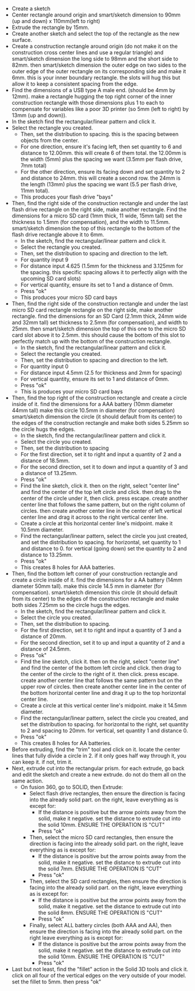 - Create a sketch
- Center rectangle around origin and smart/sketch dimension to 90mm (up and down) x 110mm(left to right)
- Extrude the rectangle by 15mm.
- Create another sketch and select the top of the rectangle as the new surface.
- Create a construction rectangle around origin (do not make it on the construction cross center lines and use a regular triangle) and smart/sketch dimension the long side to 98mm and the short side to 82mm. then smart/sketch dimension the outer edge on two sides to the outer edge of the outer rectangle on its corresponding side and make it 6mm. this is your inner boundary rectangle. the slots will hug this but allow it to keep a consistent spacing from the edge.
- Find the dimensions of a USB type A male end. (should be 4mm by 12mm). make a rectangle hugging the top right corner of the inner construction rectangle with those dimensions plus 1 to each to compensate for variables like a poor 3D printer (so 5mm (left to right) by 13mm (up and down)).
- In the sketch find the rectangular/linear pattern and click it.
- Select the rectangle you created.
	- Then, set the distribution to spacing. this is the spacing between objects from the center. 
	- For one direction, ensure it's facing left, then set quantity to 6 and distance to 12.00mm. this will create 6 of them total. the 12.00mm is the width (5mm) plus the spacing we want (3.5mm per flash drive, 7mm total)
	- For the other direction, ensure its facing down and set quantity to 2 and distance to 24mm. this will create a second row. the 24mm is the length (13mm) plus the spacing we want (5.5 per flash drive, 11mm total).
	- This produces your flash drive "bays"
- Then, find the right side of the construction rectangle and under the last flash drive rectangle on the right side, make another rectangle. Find the dimensions for a micro SD card (1mm thick, 11 wide, 15mm tall) set the thickness to 1.5mm (for compensation), and the width to 11.5mm. smart/sketch dimension the top of this rectangle to the bottom of the flash drive rectangle above it to 6mm.
	- In the sketch, find the rectangular/linear pattern and click it.
	- Select the rectangle you created.
	- Then, set the distribution to spacing and direction to the left. 
	- For quantity input 9
	- For distance input 4.625 (1.5mm for the thickness and 3.125mm for the spacing. this specific spacing allows it to perfectly align with the upcoming SD card slots)
	- For vertical quantity, ensure its set to 1 and a distance of 0mm.
	- Press "ok"
	- This produces your micro SD card bays
- Then, find the right side of the construction rectangle and under the last micro SD card rectangle rectangle on the right side, make another rectangle. find the dimensions for an SD Card (2.1mm thick, 24mm wide and 32mm tall) set thickness to 2.5mm (for compensation), and width to 25mm. then smart/sketch dimension the top of this one to the micro SD card slot above it to 2.5mm. this should cause the bottom of this slot to perfectly match up with the bottom of the construction rectangle.
	- In the sketch, find the rectangular/linear pattern and click it.
	- Select the rectangle you created.
	- Then, set the distribution to spacing and direction to the left.
	- For quantity input 0
	- For distance input 4.5mm (2.5 for thickness and 2mm for spacing)
	- For vertical quantity, ensure its set to 1 and distance of 0mm.
	- Press "ok"
	- This is produces your micro SD card bays
- Then, find the top right of the construction rectangle and create a circle inside of it. find the dimensions for a AAA battery (10mm diameter 44mm tall) make this circle 10.5mm in diameter (for compensation) smart/sketch dimension the circle (it should default from its center) to the edges of the construction rectangle and make both sides 5.25mm so the circle hugs the edges.
	- In the sketch, find the rectangular/linear pattern and click it.
	- Select the circle you created.
	- Then, set the distribution to spacing
	- For the first direction, set it to right and input a quantity of 2 and a distance of 18.5mm.
	- For the second direction, set it to down and input a quantity of 3 and a distance of 13.25mm.
	- Press "ok"
	- Find the line sketch, click it. then on the right, select "center line" and find the center of the top left circle and click. then drag to the center of the circle under it, then click. press escape. create another center line that follows the same pattern, but on the right column of circles. then create another center line in the center of left vertical center line and drag it across to the right vertical center line.
	- Create a circle at this horizontal center line's midpoint. make it 10.5mm diameter.
	- Find the rectangular/linear pattern, select the circle you just created, and set the distribution to spacing. for horizontal, set quantity to 1 and distance to 0. for vertical (going down) set the quantity to 2 and distance to 13.25mm.
	- Press "ok"
	- This creates 8 holes for AAA batteries.
- Then, find the bottom left corner of your construction rectangle and create a circle inside of it. find the dimensions for a AA battery (14mm diameter 50mm tall). make this circle 14.5 mm in diameter (for compensation). smart/sketch dimension this circle (it should default from its center) to the edges of the construction rectangle and make both sides 7.25mm so the circle hugs the edges.
	- In the sketch, find the rectangular/linear pattern and click it.
	- Select the circle you created.
	- Then, set the distribution to spacing.
	- For the first direction, set it to right and input a quantity of 3 and a distance of 20mm.
	- For the second direction, set it to up and input a quantity of 2 and a distance of 24.5mm.
	- Press "ok"
	- Find the line sketch, click it. then on the right, select "center line" and find the center of the bottom left circle and click. then drag to the center of the circle to the right of it. then click. press escape. create another center line that follows the same pattern but on the upper row of circles. then create another center line in the center of the bottom horizontal center line and drag it up to the top horizontal center line.
	- Create a circle at this vertical center line's midpoint. make it 14.5mm diameter.
	- Find the rectangular/linear pattern, select the circle you created, and set the distribution to spacing. for horizontal to the right, set quantity to 2 and spacing to 20mm. for vertical, set quantity 1 and distance 0.
	- Press "ok"
	- This creates 8 holes for AA batteries.
- Before extruding, find the "trim" tool and click on it. locate the center lines that fully divide a circle in 2. if it only goes half way through it, you can keep it. if not, trim it.
- Next, extrude cut into the rectangular prism. for each extrude, go back and edit the sketch and create a new extrude. do not do them all on the same action.
	- On fusion 360, go to SOLID, then Extrude:
		- Select flash drive rectangles, then ensure the direction is facing into the already solid part. on the right, leave everything as is except for:
			- If the distance is positive but the arrow points away from the solid, make it negative. set the distance to extrude cut into the solid 10mm. ENSURE THE OPERATION IS "CUT"
			- Press "ok"
		- Then, select the micro SD card rectangles, then ensure the direction is facing into the already solid part. on the right, leave everything as is except for:
			- If the distance is positive but the arrow points away from the solid, make it negative. set the distance to extrude cut into the solid 7mm. ENSURE THE OPERATION IS "CUT"
			- Press "ok"
		- Then, select the SD card rectangles, then ensure the direction is facing into the already solid part. on the right, leave everything as is except for:
			- If the distance is positive but the arrow points away from the solid, make it negative. set the distance to extrude cut into the solid 8mm. ENSURE THE OPERATION IS "CUT"
			- Press "ok"
		- Finally, select ALL battery circles (both AAA and AA), then ensure the direction is facing into the already solid part. on the right leave everything as is except for:
			- If the distance is positive but the arrow points away from the solid, make it negative. set the distance to extrude cut into the solid 10mm. ENSURE THE OPERATION IS "CUT"
			- Press "ok"
- Last but not least, find the "fillet" action in the Solid 3D tools and click it. click on all four of the vertical edges on the very outside of your model. set the fillet to 5mm. then press "ok"
